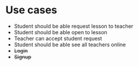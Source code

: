 # Use cases
- Student should be able request lesson to teacher
- Student should be able open to lesson
- Teacher can accept student request
- Student should be able see all teachers online
- ~~Login~~
- ~~Signup~~